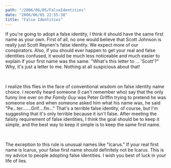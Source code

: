 ```yaml
---
path: "/2006/06/05/FalseIdentities" 
date: "2006/06/05 22:55:38" 
title: "False Identities" 
---
```

<p>If you're going to adopt a false identity, I think it should have the same first name as your own. First of all, no one would believe that Scott Johnson is really just Scott Reynen's false identity. We expect more of our conspirators. Also, if you should ever happen to get your real and false identities confused, it would be much less noticeable and much easier to explain if your first name was the same. "What's this letter to &#8230; 'Scott'?" Why, it's just a letter to me. Nothing at all suspicious about that!</p><br><p>I realize this flies in the face of conventional wisdom on false identity name choice. I recently heard someone (I can't remember who) say that the only funny line ever on <cite>the Family Guy</cite> was Peter Griffin trying to pretend he was someone else and when someone asked him what his name was, he said "Pe...ter.......Grif....fin..." That's a terrible false identity, of course, but I'm suggesting that it's only terrible because it isn't false. After meeting the falsity requirement of false identities, I think the goal should be to keep it simple, and the best way to keep it simple is to keep the same first name.</p><br><p>The exception to this rule is unusual names like "Icarus." If your real first name is Icarus, your false first name should definitely not be Icarus. This is my advice to people adopting false identities. I wish you best of luck in your life of lies.</p>